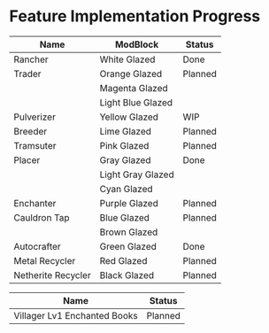 # Feature Implementation Progress

| Name               | ModBlock          | Status  |
|--------------------|-------------------|---------|
| Rancher            | White Glazed      | Done    |
| Trader             | Orange Glazed     | Planned |
|                    | Magenta Glazed    |         |
|                    | Light Blue Glazed |         |
| Pulverizer         | Yellow Glazed     | WIP     |
| Breeder            | Lime Glazed       | Planned |
| Tramsuter          | Pink Glazed       | Planned |
| Placer             | Gray Glazed       | Done    |
|                    | Light Gray Glazed |         |
|                    | Cyan Glazed       |         |
| Enchanter          | Purple Glazed     | Planned |
| Cauldron Tap       | Blue Glazed       | Planned |
|                    | Brown Glazed      |         |
| Autocrafter        | Green Glazed      | Done    |
| Metal Recycler     | Red Glazed        | Planned |
| Netherite Recycler | Black Glazed      | Planned |

| Name                         | Status  |
|------------------------------|---------|
| Villager Lv1 Enchanted Books | Planned |